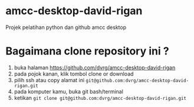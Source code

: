 # amcc-desktop-david-rigan
Projek pelatihan python dan github amcc desktop

# Bagaimana clone repository ini ?
1. buka halaman https://github.com/dvrg/amcc-desktop-david-rigan
2. pada pojok kanan, klik tombol clone or download
3. pilih ssh atau copy alamat ini `git@github.com:dvrg/amcc-desktop-david-rigan.git`
4. pada komputer kamu, buka git bash/terminal
5. ketikan `git clone git@github.com:dvrg/amcc-desktop-david-rigan.git`
